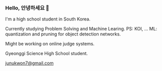 ### Hello, 안녕하세요 👋

I'm a high school student in South Korea.

Currently studying Problem Solving and Machine Learing.
PS: KOI, ...
ML: quantization and pruning for object detection networks.

Might be working on online judge systems.

Gyeonggi Science High School student.

junukwon7@gmail.com

